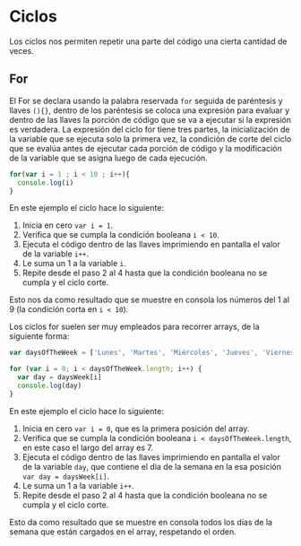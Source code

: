 # Ciclos

Los ciclos nos permiten repetir una parte del código una cierta cantidad de veces.

## For

El For se declara usando la palabra reservada `for` seguida de paréntesis y llaves `(){}`, dentro de los paréntesis se coloca una expresión para evaluar y dentro de las llaves la porción de código que se va a ejecutar si la expresión es verdadera. La expresión del ciclo for tiene tres partes, la inicialización de la variable que se ejecuta solo la primera vez, la condición de corte del ciclo que se evalúa antes de ejecutar cada porción de código y la modificación de la variable que se asigna luego de cada ejecución.

```js
for(var i = 1 ; i < 10 ; i++){
  console.log(i)
}
```

En este ejemplo el ciclo hace lo siguiente:

1. Inicia en cero `var i = 1`.
2. Verifica que se cumpla la condición booleana `i < 10`.
3. Ejecuta el código dentro de las llaves imprimiendo en pantalla el valor de la variable `i++`.
4. Le suma un 1 a la variable `i`.
5. Repite desde el paso 2 al 4 hasta que la condición booleana no se cumpla y el ciclo corte.

Esto nos da como resultado que  se muestre en consola los números del 1 al 9 (la condición corta en `i < 10`).

Los ciclos for suelen ser muy empleados para recorrer arrays, de la siguiente forma:

```js
var daysOfTheWeek = ['Lunes', 'Martes', 'Miércoles', 'Jueves', 'Viernes', 'Sábado', 'Domingo']

for (var i = 0; i < daysOfTheWeek.length; i++) {
  var day = daysWeek[i]
  console.log(day)
}
```

En este ejemplo el ciclo hace lo siguiente:

1. Inicia en cero `var i = 0`, que es la primera posición del array.
2. Verifica que se cumpla la condición booleana `i < daysOfTheWeek.length`, en este caso el largo del array es 7.
3. Ejecuta el código dentro de las llaves imprimiendo en pantalla el valor de la variable `day`, que contiene el dia de la semana en la esa posición `var day = daysWeek[i]`.
4. Le suma un 1 a la variable `i++`.
5. Repite desde el paso 2 al 4 hasta que la condición booleana no se cumpla y el ciclo corte.

Esto da como resultado que se muestre en consola todos los días de la semana que están cargados en el array, respetando el orden.

